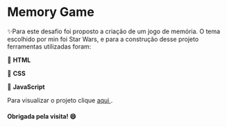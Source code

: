 # Memory Game

✨Para este desafio foi proposto a criação de um jogo de memória. O tema escolhido por min foi Star Wars, e para a construção desse projeto ferramentas utilizadas foram:

🔹 <b> HTML </b>

🔹 <b> CSS </b>

🔹 <b> JavaScript </b>

Para visualizar o projeto clique <a href="https://keelcoutinho.github.io/memory-game/"> aqui </a>.
#### Obrigada pela visita! 😄
